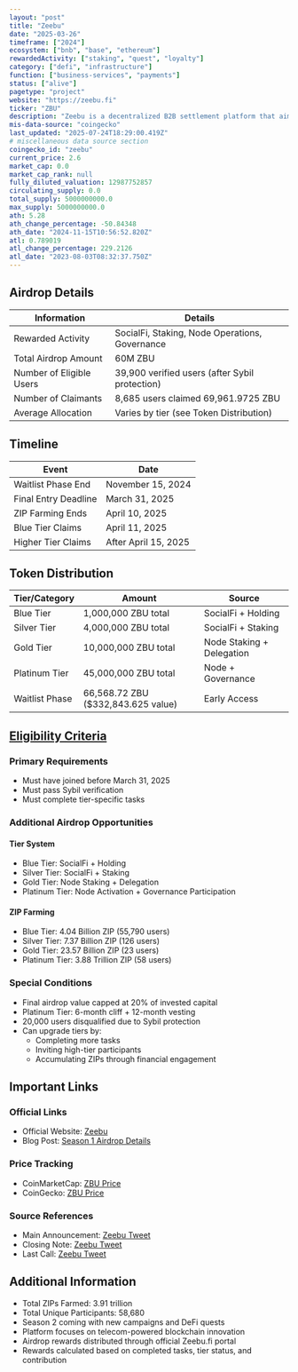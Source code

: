 ```yaml
---
layout: "post"
title: "Zeebu"
date: "2025-03-26"
timeframe: ["2024"]
ecosystem: ["bnb", "base", "ethereum"]
rewardedActivity: ["staking", "quest", "loyalty"]
category: ["defi", "infrastructure"]
function: ["business-services", "payments"]
status: ["alive"]
pagetype: "project"
website: "https://zeebu.fi"
ticker: "ZBU"
description: "Zeebu is a decentralized B2B settlement platform that aims to reshape enterprise payments through blockchain technology and DeFi solutions."
mis-data-source: "coingecko"
last_updated: "2025-07-24T18:29:00.419Z"
# miscellaneous data source section
coingecko_id: "zeebu"
current_price: 2.6
market_cap: 0.0
market_cap_rank: null
fully_diluted_valuation: 12987752857
circulating_supply: 0.0
total_supply: 5000000000.0
max_supply: 5000000000.0
ath: 5.28
ath_change_percentage: -50.84348
ath_date: "2024-11-15T10:56:52.820Z"
atl: 0.789019
atl_change_percentage: 229.2126
atl_date: "2023-08-03T08:32:37.750Z"
---
```


## Airdrop Details

| Information              | Details                                                     |
| ------------------------ | ----------------------------------------------------------- |
| Rewarded Activity        | SocialFi, Staking, Node Operations, Governance              |
| Total Airdrop Amount     | 60M ZBU                                                     |
| Number of Eligible Users | 39,900 verified users (after Sybil protection)             |
| Number of Claimants      | 8,685 users claimed 69,961.9725 ZBU                         |
| Average Allocation       | Varies by tier (see Token Distribution)                     |

## Timeline

| Event               | Date                                           |
| ------------------- | ---------------------------------------------- |
| Waitlist Phase End  | November 15, 2024                              |
| Final Entry Deadline | March 31, 2025                                |
| ZIP Farming Ends    | April 10, 2025                                |
| Blue Tier Claims    | April 11, 2025                                |
| Higher Tier Claims  | After April 15, 2025                          |

## Token Distribution

| Tier/Category      | Amount                                   | Source                    |
| ------------------ | ---------------------------------------- | ------------------------- |
| Blue Tier          | 1,000,000 ZBU total                      | SocialFi + Holding        |
| Silver Tier        | 4,000,000 ZBU total                      | SocialFi + Staking        |
| Gold Tier          | 10,000,000 ZBU total                     | Node Staking + Delegation |
| Platinum Tier      | 45,000,000 ZBU total                     | Node + Governance         |
| Waitlist Phase     | 66,568.72 ZBU ($332,843.625 value)       | Early Access              |

## [Eligibility Criteria](https://www.zeebu.com/blog/zbu-season-1-airdrop-official-distribution-timeline-claim-details)

### Primary Requirements

- Must have joined before March 31, 2025
- Must pass Sybil verification
- Must complete tier-specific tasks

### Additional Airdrop Opportunities

#### Tier System
- Blue Tier: SocialFi + Holding
- Silver Tier: SocialFi + Staking
- Gold Tier: Node Staking + Delegation
- Platinum Tier: Node Activation + Governance Participation

#### ZIP Farming
- Blue Tier: 4.04 Billion ZIP (55,790 users)
- Silver Tier: 7.37 Billion ZIP (126 users)
- Gold Tier: 23.57 Billion ZIP (23 users)
- Platinum Tier: 3.88 Trillion ZIP (58 users)

### Special Conditions

- Final airdrop value capped at 20% of invested capital
- Platinum Tier: 6-month cliff + 12-month vesting
- 20,000 users disqualified due to Sybil protection
- Can upgrade tiers by:
  - Completing more tasks
  - Inviting high-tier participants
  - Accumulating ZIPs through financial engagement

## Important Links

### Official Links

- Official Website: [Zeebu](https://zeebu.fi)
- Blog Post: [Season 1 Airdrop Details](https://www.zeebu.com/blog/zbu-season-1-airdrop-official-distribution-timeline-claim-details)

### Price Tracking

- CoinMarketCap: [ZBU Price](https://coinmarketcap.com/currencies/zeebu/)
- CoinGecko: [ZBU Price](https://www.coingecko.com/en/coins/zeebu)

### Source References

- Main Announcement: [Zeebu Tweet](https://x.com/zeebuofficial/status/1911124739143418151)
- Closing Note: [Zeebu Tweet](https://x.com/zeebuofficial/status/1915444081381302737)
- Last Call: [Zeebu Tweet](https://x.com/zeebuofficial/status/1910347161960694224)

## Additional Information

- Total ZIPs Farmed: 3.91 trillion
- Total Unique Participants: 58,680
- Season 2 coming with new campaigns and DeFi quests
- Platform focuses on telecom-powered blockchain innovation
- Airdrop rewards distributed through official Zeebu.fi portal
- Rewards calculated based on completed tasks, tier status, and contribution